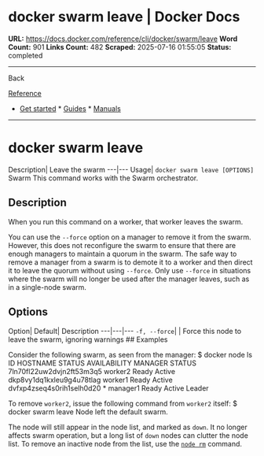 # docker swarm leave | Docker Docs

**URL:** https://docs.docker.com/reference/cli/docker/swarm/leave
**Word Count:** 901
**Links Count:** 482
**Scraped:** 2025-07-16 01:55:05
**Status:** completed

---

Back

[Reference](https://docs.docker.com/reference/)

  * [Get started](https://docs.docker.com/get-started/)   * [Guides](https://docs.docker.com/guides/)   * [Manuals](https://docs.docker.com/manuals/)

* * *

# docker swarm leave

Description| Leave the swarm   ---|---   Usage| `docker swarm leave [OPTIONS]`      Swarm This command works with the Swarm orchestrator.

## Description

When you run this command on a worker, that worker leaves the swarm.

You can use the `--force` option on a manager to remove it from the swarm. However, this does not reconfigure the swarm to ensure that there are enough managers to maintain a quorum in the swarm. The safe way to remove a manager from a swarm is to demote it to a worker and then direct it to leave the quorum without using `--force`. Only use `--force` in situations where the swarm will no longer be used after the manager leaves, such as in a single-node swarm.

## Options

Option| Default| Description   ---|---|---   `-f, --force`| | Force this node to leave the swarm, ignoring warnings      ## Examples

Consider the following swarm, as seen from the manager:               $ docker node ls          ID                           HOSTNAME  STATUS  AVAILABILITY  MANAGER STATUS     7ln70fl22uw2dvjn2ft53m3q5    worker2   Ready   Active     dkp8vy1dq1kxleu9g4u78tlag    worker1   Ready   Active     dvfxp4zseq4s0rih1selh0d20 *  manager1  Ready   Active        Leader     

To remove `worker2`, issue the following command from `worker2` itself:               $ docker swarm leave          Node left the default swarm.     

The node will still appear in the node list, and marked as `down`. It no longer affects swarm operation, but a long list of `down` nodes can clutter the node list. To remove an inactive node from the list, use the [`node rm`](https://docs.docker.com/reference/cli/docker/node/rm/) command.